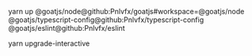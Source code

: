 yarn up @goatjs/node@github:Pnlvfx/goatjs#workspace=@goatjs/node @goatjs/typescript-config@github:Pnlvfx/typescript-config @goatjs/eslint@github:Pnlvfx/eslint

yarn upgrade-interactive
